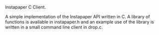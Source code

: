Instapaper C Client.

A simple implementation of the Instapaper API written in C. A library of functions is
available in instapaper.h and an example use of the library is written in a small 
command line client in drop.c.

